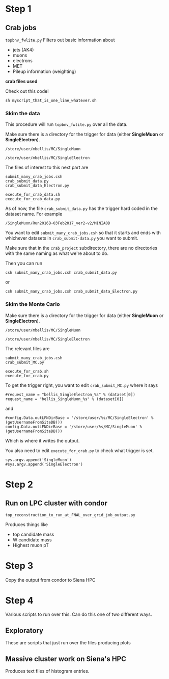 # Step 1
## Crab jobs
```topbnv_fwlite.py```
Filters out basic information about 
* jets (AK4)
* muons
* electrons
* MET
* Pileup information (weighting)

**crab files used**

Check out this code!

```
sh myscript_that_is_one_line_whatever.sh
```

### Skim the data

This procedure will run ```topbnv_fwlite.py``` over all the data. 

Make sure there is a directory for the trigger for data (either **SingleMuon** or **SingleElectron**).
```
/store/user/mbellis/MC/SingleMuon

/store/user/mbellis/MC/SingleElectron
```


The files of interest to this next part are

```
submit_many_crab_jobs.csh
crab_submit_data.py
crab_submit_data_Electron.py

execute_for_crab_data.sh
execute_for_crab_data.py
```

As of now, the file ```crab_submit_data.py``` has the trigger hard coded in the dataset name. For example

```
/SingleMuon/Run2016B-03Feb2017_ver2-v2/MINIAOD
```

You want to edit ```submit_many_crab_jobs.csh``` so that it starts and ends with whichever
datasets in ```crab_submit-data.py``` you want to submit. 

Make sure that in the ```crab_project``` subdirectory, there are no directories
with the same naming as what we're about to do. 

Then you can run

```
csh submit_many_crab_jobs.csh crab_submit_data.py
```

or 

```
csh submit_many_crab_jobs.csh crab_submit_data_Electron.py
```



### Skim the Monte Carlo

Make sure there is a directory for the trigger for data (either **SingleMuon** or **SingleElectron**).
```
/store/user/mbellis/MC/SingleMuon

/store/user/mbellis/MC/SingleElectron
```

The relevant files are

```
submit_many_crab_jobs.csh
crab_submit_MC.py

execute_for_crab.sh
execute_for_crab.py
```
To get the trigger right, you want to edit ```crab_submit_MC.py``` where it says 

```
#request_name = "bellis_SingleElectron_%s" % (dataset[0])
request_name = "bellis_SingleMuon_%s" % (dataset[0])
```
and
```
#config.Data.outLFNDirBase = '/store/user/%s/MC/SingleElectron' % (getUsernameFromSiteDB())
config.Data.outLFNDirBase = '/store/user/%s/MC/SingleMuon' % (getUsernameFromSiteDB())
```
Which is where it writes the output. 

You also need to edit ```execute_for_crab.py``` to check what trigger is set. 

```
sys.argv.append('SingleMuon')
#sys.argv.append('SingleElectron')
```



# Step 2
## Run on LPC cluster with condor
```top_reconstruction_to_run_at_FNAL_over_grid_job_output.py```

Produces things like
* top candidate mass
* W candidate mass
* Highest muon pT

# Step 3

Copy the output from condor to Siena HPC


# Step 4

Various scripts to run over this. Can do this one of two different ways.

## Exploratory
These are scripts that just run over the files producing plots

## Massive cluster work on Siena's HPC

Produces text files of histogram entries. 


